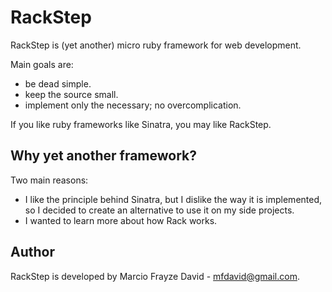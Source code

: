 # RackStep

RackStep is (yet another) micro ruby framework for web development. 

Main goals are:
- be dead simple.
- keep the source small.
- implement only the necessary; no overcomplication.

If you like ruby frameworks like Sinatra, you may like RackStep.

## Why yet another framework?

Two main reasons:
- I like the principle behind Sinatra, but I dislike the way it is implemented, so I decided to create an alternative to use it on my side projects.
- I wanted to learn more about how Rack works.

## Author

RackStep is developed by Marcio Frayze David - mfdavid@gmail.com.

